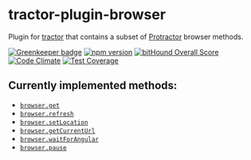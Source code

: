 # tractor-plugin-browser

Plugin for [tractor](http://github.com/TradeMe/tractor) that contains a subset of [Protractor](http://www.protractortest.org/#/api)
browser methods.

[![Greenkeeper badge](https://badges.greenkeeper.io/phenomnomnominal/tractor-plugin-browser.svg)](https://greenkeeper.io/)
[![npm version](https://img.shields.io/npm/v/tractor-plugin-browser.svg)](https://www.npmjs.com/package/tractor-plugin-browser)
[![bitHound Overall Score](https://www.bithound.io/github/phenomnomnominal/tractor-plugin-browser/badges/score.svg)](https://www.bithound.io/github/phenomnomnominal/tractor-plugin-browser)
[![Code Climate](https://codeclimate.com/github/phenomnomnominal/tractor-plugin-browser/badges/gpa.svg)](https://codeclimate.com/github/phenomnomnominal/tractor-plugin-browser)
[![Test Coverage](https://codeclimate.com/github/phenomnomnominal/tractor-plugin-browser/badges/coverage.svg)](https://codeclimate.com/github/phenomnomnominal/tractor-plugin-browser/coverage)

## Currently implemented methods:

* [`browser.get`](http://www.protractortest.org/#/api?view=ProtractorBrowser.prototype.get)
* [`browser.refresh`](http://www.protractortest.org/#/api?view=ProtractorBrowser.prototype.refresh)
* [`browser.setLocation`](http://www.protractortest.org/#/api?view=ProtractorBrowser.prototype.setLocation)
* [`browser.getCurrentUrl`](http://www.protractortest.org/#/api?view=ProtractorBrowser.prototype.getCurrentUrl)
* [`browser.waitForAngular`](http://www.protractortest.org/#/api?view=ProtractorBrowser.prototype.waitForAngular)
* [`browser.pause`](http://www.protractortest.org/#/api?view=ProtractorBrowser.prototype.pause)
